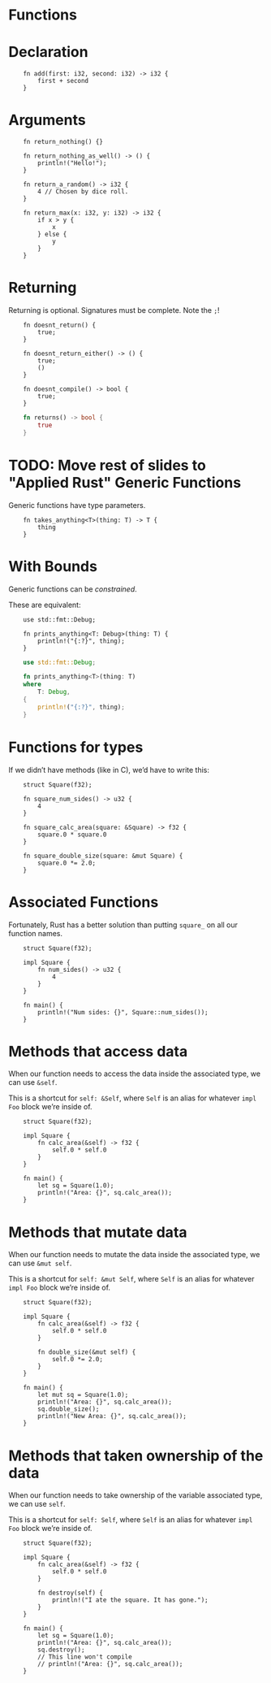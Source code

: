 # Functions

Declaration
===========
```rust,editable
    fn add(first: i32, second: i32) -> i32 {
        first + second
    }
```
Arguments
=========

```rust,editable
    fn return_nothing() {}

    fn return_nothing_as_well() -> () {
        println!("Hello!");
    }

    fn return_a_random() -> i32 {
        4 // Chosen by dice roll.
    }

    fn return_max(x: i32, y: i32) -> i32 {
        if x > y {
            x
        } else {
            y
        }
    }
```

Returning
=========

Returning is optional. Signatures must be complete. Note the `;`!
```rust,editable
    fn doesnt_return() {
        true;
    }

    fn doesnt_return_either() -> () {
        true;
        ()
    }
```

```rust,does_not_compile,ignore
    fn doesnt_compile() -> bool {
        true;
    }
```

```rust
    fn returns() -> bool {
        true
    }
```

TODO: Move rest of slides to "Applied Rust"
Generic Functions
=================

Generic functions have type parameters.
```rust,editable
    fn takes_anything<T>(thing: T) -> T {
        thing
    }
```
With Bounds
===========

Generic functions can be *constrained*.

These are equivalent:

```rust,editable
    use std::fmt::Debug;

    fn prints_anything<T: Debug>(thing: T) {
        println!("{:?}", thing);
    }
```

```rust
    use std::fmt::Debug;

    fn prints_anything<T>(thing: T)
    where
        T: Debug,
    {
        println!("{:?}", thing);
    }
```
Functions for types
===================

If we didn’t have methods (like in C), we’d have to write this:

```rust,editable
    struct Square(f32);

    fn square_num_sides() -> u32 {
        4
    }

    fn square_calc_area(square: &Square) -> f32 {
        square.0 * square.0
    }

    fn square_double_size(square: &mut Square) {
        square.0 *= 2.0;
    }
```
Associated Functions
====================

Fortunately, Rust has a better solution than putting `square_` on all
our function names.

```rust,editable
    struct Square(f32);

    impl Square {
        fn num_sides() -> u32 {
            4
        }
    }

    fn main() {
        println!("Num sides: {}", Square::num_sides());
    }
```
Methods that access data
========================

When our function needs to access the data inside the associated type,
we can use `&self`.

This is a shortcut for `self: &Self`, where `Self` is an alias for
whatever `impl Foo` block we’re inside of.

```rust,editable
    struct Square(f32);

    impl Square {
        fn calc_area(&self) -> f32 {
            self.0 * self.0
        }
    }

    fn main() {
        let sq = Square(1.0);
        println!("Area: {}", sq.calc_area());
    }
```
Methods that mutate data
========================

When our function needs to mutate the data inside the associated type,
we can use `&mut self`.

This is a shortcut for `self: &mut Self`, where `Self` is an alias for
whatever `impl Foo` block we’re inside of.

```rust,editable
    struct Square(f32);

    impl Square {
        fn calc_area(&self) -> f32 {
            self.0 * self.0
        }

        fn double_size(&mut self) {
            self.0 *= 2.0;
        }
    }

    fn main() {
        let mut sq = Square(1.0);
        println!("Area: {}", sq.calc_area());
        sq.double_size();
        println!("New Area: {}", sq.calc_area());
    }
```
Methods that taken ownership of the data
========================================

When our function needs to take ownership of the variable associated
type, we can use `self`.

This is a shortcut for `self: Self`, where `Self` is an alias for
whatever `impl Foo` block we’re inside of.

```rust,editable
    struct Square(f32);

    impl Square {
        fn calc_area(&self) -> f32 {
            self.0 * self.0
        }

        fn destroy(self) {
            println!("I ate the square. It has gone.");
        }
    }

    fn main() {
        let sq = Square(1.0);
        println!("Area: {}", sq.calc_area());
        sq.destroy();
        // This line won't compile
        // println!("Area: {}", sq.calc_area());
    }
```
